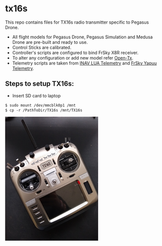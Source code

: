 # tx16s
This repo contains files for TX16s radio transmitter specific to Pegasus Drone.

- All flight models for Pegasus Drone, Pegasus Simulation and Medusa Drone are pre-built and ready to use.
- Control Sticks are calibrated.
- Controller's scripts are configured to bind FrSky X8R receiver.
- To alter any configuration or add new model refer [Open-Tx](https://www.open-tx.org/).
- Telemetry scripts are taken from [INAV LUA Telemetry](https://luatelemetry.readthedocs.io/en/latest/) and [FrSky Yapuu Telemetry](https://github.com/yaapu/FrskyTelemetryScript).

## Steps to setup TX16s:
- Insert SD card to laptop

```
$ sudo mount /dev/mmcblk0p1 /mnt
$ cp -r /PathToDir/TX16s /mnt/TX16s
```
<img src="IMAGES/controller.jpg" width="60%">